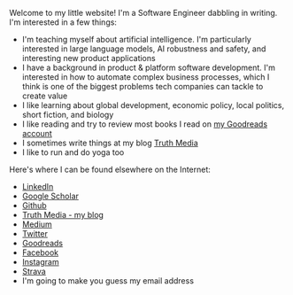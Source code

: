 Welcome to my little website! I'm a Software Engineer dabbling in writing. I'm interested in a few things:
- I'm teaching myself about artificial intelligence. I'm particularly interested in large language models, AI robustness and safety, and interesting new product applications
- I have a background in product & platform software development. I'm interested in how to automate complex business processes, which I think is one of the biggest problems tech companies can tackle to create value
- I like learning about global development, economic policy, local politics, short fiction, and biology
- I like reading and try to review most books I read on [my Goodreads account](https://www.goodreads.com/user/show/12248634-tim)
- I sometimes write things at my blog [Truth Media](https://www.truthm.com/)
- I like to run and do yoga too

Here's where I can be found elsewhere on the Internet:
- [LinkedIn](https://www.linkedin.com/in/tim-bauman-6b4bb513/)
- [Google Scholar](https://scholar.google.com/citations?user=KtUuhmgAAAAJ&hl=en)
- [Github](https://github.com/timbauman)
- [Truth Media - my blog](https://www.truthm.com/)
- [Medium](https://medium.com/@timbauman)
- [Twitter](https://twitter.com/TimBauman)
- [Goodreads](https://www.goodreads.com/user/show/12248634-tim)
- [Facebook](https://facebook.com/timbauman)
- [Instagram](https://instagram.com/teebus)
- [Strava](https://www.strava.com/athletes/16239738)
- I'm going to make you guess my email address
